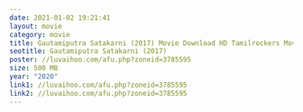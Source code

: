 ```yaml
---
date: 2021-01-02 19:21:41
layout: movie
category: movie
title: Gautamiputra Satakarni (2017) Movie Download HD Tamilrockers Moviesda
seotitle: Gautamiputra Satakarni (2017)
poster: //luvaihoo.com/afu.php?zoneid=3785595
size: 500 MB
year: "2020"
link1: //luvaihoo.com/afu.php?zoneid=3785595
link2: //luvaihoo.com/afu.php?zoneid=3785595
---
```

